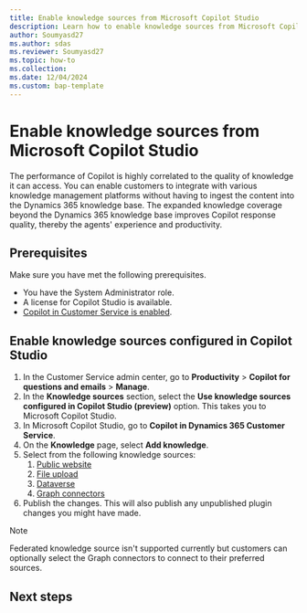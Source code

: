 ```yaml
---
title: Enable knowledge sources from Microsoft Copilot Studio 
description: Learn how to enable knowledge sources from Microsoft Copilot Studio.
author: Soumyasd27
ms.author: sdas
ms.reviewer: Soumyasd27
ms.topic: how-to 
ms.collection: 
ms.date: 12/04/2024
ms.custom: bap-template
---
```


# Enable knowledge sources from Microsoft Copilot Studio

The performance of Copilot is highly correlated to the quality of knowledge it can access. You can enable customers to integrate with various knowledge management platforms without having to ingest the content into the Dynamics 365 knowledge base. The expanded knowledge coverage beyond the Dynamics 365 knowledge base improves Copilot response quality, thereby the agents' experience and productivity.

## Prerequisites

Make sure you have met the following prerequisites.

- You have the System Administrator role. 
- A license for Copilot Studio is available. 
- [Copilot in Customer Service is enabled](configure-copilot-features.md#manage-copilot-features-in-customer-service). 

## Enable knowledge sources configured in Copilot Studio
 
1. In the Customer Service admin center, go to **Productivity** > **Copilot for questions and emails** > **Manage**. 
1. In the **Knowledge sources** section, select the **Use knowledge sources configured in Copilot Studio (preview)** option. This takes you to Microsoft Copilot Studio. 
1. In Microsoft Copilot Studio, go to **Copilot in Dynamics 365 Customer Service**.
1. On the **Knowledge** page, select **Add knowledge**.
1. Select from the following knowledge sources:
    1. [Public website](/microsoft-copilot-studio/knowledge-add-public-website)
    1. [File upload](/microsoft-copilot-studio/knowledge-add-file-upload)
    1. [Dataverse](/microsoft-copilot-studio/knowledge-add-dataverse)
    1. [Graph connectors](/microsoft-copilot-studio/knowledge-graph-connections)
1. Publish the changes. This will also publish any unpublished plugin changes you might have made.

> [!NOTE]
> Federated knowledge source isn't supported currently but customers can optionally select the Graph connectors to connect to their preferred sources.

## Next steps

